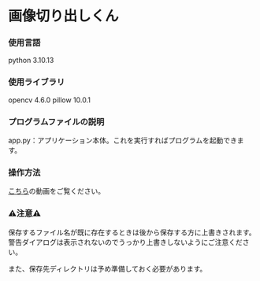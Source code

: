 # 画像切り出しくん

### 使用言語
python 3.10.13
### 使用ライブラリ
opencv 4.6.0
pillow 10.0.1

### プログラムファイルの説明
app.py：アプリケーション本体。これを実行すればプログラムを起動できます。

### 操作方法
[こちら](youtu.be/sJGIezPA0tM "画像切り出しくん説明用")の動画をご覧ください。

### ⚠️注意⚠️
保存するファイル名が既に存在するときは後から保存する方に上書きされます。
警告ダイアログは表示されないのでうっかり上書きしないようにご注意ください。

また、保存先ディレクトリは予め準備しておく必要があります。
